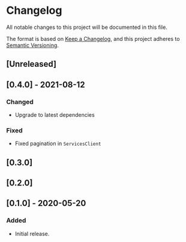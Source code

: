 # Changelog

All notable changes to this project will be documented in this file.

The format is based on [Keep a Changelog](https://keepachangelog.com/en/1.0.0/),
and this project adheres to
[Semantic Versioning](https://semver.org/spec/v2.0.0.html).

## [Unreleased]

## [0.4.0] - 2021-08-12

### Changed

- Upgrade to latest dependencies

### Fixed

- Fixed pagination in `ServicesClient`

## [0.3.0]

## [0.2.0]

## [0.1.0] - 2020-05-20

### Added

- Initial release.
